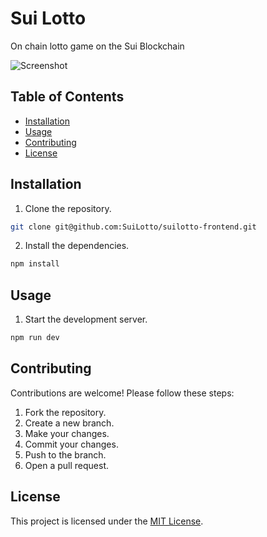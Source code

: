 # Sui Lotto

On chain lotto game on the Sui Blockchain

![Screenshot](https://prnt.sc/8z1rVikD0Bj3)

## Table of Contents

- [Installation](#installation)
- [Usage](#usage)
- [Contributing](#contributing)
- [License](#license)

## Installation

1. Clone the repository.
  ```bash
  git clone git@github.com:SuiLotto/suilotto-frontend.git
  ```
2. Install the dependencies.
  ```bash
  npm install
  ```

## Usage

1. Start the development server.
  ```bash
  npm run dev
  ```

## Contributing

Contributions are welcome! Please follow these steps:

1. Fork the repository.
2. Create a new branch.
3. Make your changes.
4. Commit your changes.
5. Push to the branch.
6. Open a pull request.

## License

This project is licensed under the [MIT License](LICENSE).


